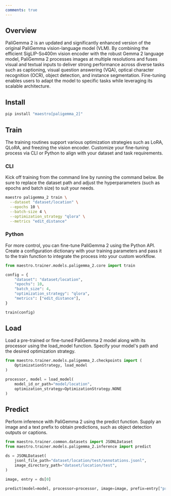 ```yaml
---
comments: true
---
```


## Overview

PaliGemma 2 is an updated and significantly enhanced version of the original PaliGemma vision-language model (VLM). By combining the efficient SigLIP-So400m vision encoder with the robust Gemma 2 language model, PaliGemma 2 processes images at multiple resolutions and fuses visual and textual inputs to deliver strong performance across diverse tasks such as captioning, visual question answering (VQA), optical character recognition (OCR), object detection, and instance segmentation. Fine-tuning enables users to adapt the model to specific tasks while leveraging its scalable architecture.

## Install

```bash
pip install "maestro[paligemma_2]"
```

## Train

The training routines support various optimization strategies such as LoRA, QLoRA, and freezing the vision encoder. Customize your fine-tuning process via CLI or Python to align with your dataset and task requirements.

### CLI

Kick off training from the command line by running the command below. Be sure to replace the dataset path and adjust the hyperparameters (such as epochs and batch size) to suit your needs.

```bash
maestro paligemma_2 train \
  --dataset "dataset/location" \
  --epochs 10 \
  --batch-size 4 \
  --optimization_strategy "qlora" \
  --metrics "edit_distance"
```

### Python

For more control, you can fine-tune PaliGemma 2 using the Python API. Create a configuration dictionary with your training parameters and pass it to the train function to integrate the process into your custom workflow.

```python
from maestro.trainer.models.paligemma_2.core import train

config = {
    "dataset": "dataset/location",
    "epochs": 10,
    "batch_size": 4,
    "optimization_strategy": "qlora",
    "metrics": ["edit_distance"],
}

train(config)
```

## Load

Load a pre-trained or fine-tuned PaliGemma 2 model along with its processor using the load_model function. Specify your model's path and the desired optimization strategy.

```python
from maestro.trainer.models.paligemma_2.checkpoints import (
    OptimizationStrategy, load_model
)

processor, model = load_model(
    model_id_or_path="model/location",
    optimization_strategy=OptimizationStrategy.NONE
)
```

## Predict

Perform inference with PaliGemma 2 using the predict function. Supply an image and a text prefix to obtain predictions, such as object detection outputs or captions.

```python
from maestro.trainer.common.datasets import JSONLDataset
from maestro.trainer.models.paligemma_2.inference import predict

ds = JSONLDataset(
    jsonl_file_path="dataset/location/test/annotations.jsonl",
    image_directory_path="dataset/location/test",
)

image, entry = ds[0]

predict(model=model, processor=processor, image=image, prefix=entry["prefix"])
```
